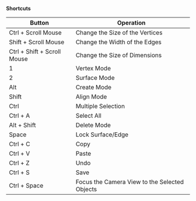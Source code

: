 **Shortcuts**

| **Button** | **Operation** |
| --- | --- |
| Ctrl + Scroll Mouse | Change the Size of the Vertices|
| Shift + Scroll Mouse | Change the Width of the Edges|
| Ctrl + Shift + Scroll Mouse | Change the Size of Dimensions |
| 1 | Vertex Mode |
| 2 | Surface Mode |
| Alt | Create Mode |
| Shift | Align Mode |
| Ctrl | Multiple Selection |
| Ctrl + A| Select All |
| Alt + Shift | Delete Mode |
| Space | Lock Surface/Edge |
| Ctrl + C | Copy |
| Ctrl + V | Paste |
| Ctrl + Z | Undo |
| Ctrl + S | Save |
| Ctrl + Space | Focus the Camera View to the Selected Objects |



